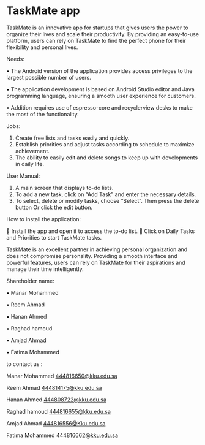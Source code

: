 # TaskMate app

TaskMate is an innovative app for startups that gives users the power to organize their lives and scale their productivity. By providing an easy-to-use platform, users can rely on TaskMate to find the perfect phone for their flexibility and personal lives.

  Needs:
  
•	The Android version of the application provides access privileges to the largest possible number of users.

•	The application development is based on Android Studio editor and Java programming language, ensuring a smooth user experience for customers.

•	Addition requires use of espresso-core and recyclerview desks to make the most of the functionality.

Jobs:

1.	Create free lists and tasks easily and quickly.
2.	Establish priorities and adjust tasks according to schedule to maximize achievement.
3.	The ability to easily edit and delete songs to keep up with developments in daily life.

User Manual:

1.	A main screen that displays to-do lists.
2.	To add a new task, click on “Add Task” and enter the necessary details.
3.	To select, delete or modify tasks, choose “Select”. Then press the delete button Or click the edit button.

How to install the application:

	Install the app and open it to access the to-do list.
	Click on Daily Tasks and Priorities to start TaskMate tasks.

TaskMate is an excellent partner in achieving personal organization and does not compromise personality. Providing a smooth interface and powerful features, users can rely on TaskMate for their aspirations and manage their time intelligently.

Shareholder name:

•	Manar Mohammed

•	Reem Ahmad 

•	Hanan Ahmed 

•	Raghad hamoud 

•	Amjad Ahmad 

•	Fatima Mohammed

to contact us :

Manar Mohammed
444816650@kku.edu.sa

Reem Ahmad 
444814175@kku.edu.sa

Hanan Ahmed 
444808722@kku.edu.sa

Raghad hamoud 
444816655@kku.edu.sa

Amjad Ahmad 
444816556@Kku.edu.sa

Fatima Mohammed
444816662@kku.edu.sa
